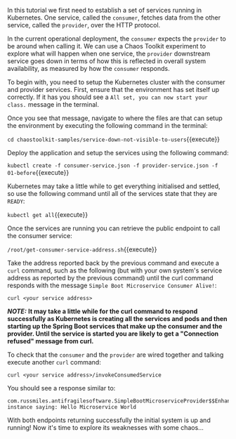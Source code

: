 In this tutorial we first need to establish a set of services running in 
Kubernetes. One service, called the `consumer`, fetches data from the other
service, called the `provider`, over the HTTP protocol.

In the current operational deployment, the `consumer` expects the `provider` to be
around when calling it. We can use a Chaos Toolkit experiment to explore what 
will happen when one service, the `provider` downstream service goes down in terms of how this is reflected in overall system availability, as measured by how the `consumer` responds.

To begin with, you need to setup the Kubernetes cluster with the consumer and provider services. 
First, ensure that the environment has set itself up correctly. If it has you should see a 
`All set, you can now start your class.` message in the terminal.

Once you see that message, navigate to where the files are that can setup the environment by executing the following command in the terminal:

`cd chaostoolkit-samples/service-down-not-visible-to-users`{{execute}}

Deploy the application and setup the services using the following command:

`kubectl create -f consumer-service.json -f provider-service.json -f 01-before`{{execute}}

Kubernetes may take a little while to get everything initialised and settled, so use the following command until all of the services state that they are `READY`:

`kubectl get all`{{execute}}

Once the services are running you can retrieve the public endpoint to call
the consumer service:

`/root/get-consumer-service-address.sh`{{execute}}

Take the address reported back by the previous command and execute a `curl` command, such as the following (but with your own system's service address as reported by the previous command) until the curl command responds with the message `Simple Boot Microservice Consumer Alive!`:

`curl <your service address>`

***NOTE:*** **It may take a little while for the curl command to respond successfully as Kubernetes is creating all the services and pods and then starting up the Spring Boot services that make up the consumer and the provider. Until the service is started you are likely to get a "Connection refused" message from curl.**

To check that the `consumer` and the `provider` are wired together and talking execute another `curl` command:

`curl <your service address>/invokeConsumedService`

You should see a response similar to:

```
com.russmiles.antifragilesoftware.SimpleBootMicroserviceProvider$$EnhancerBySpringCGLIB$$a4df4aa7@683c2b43 instance saying: Hello Microservice World
```

With both endpoints returning successfully the initial system is up and running! Now it's time to explore its weaknesses with some chaos...
